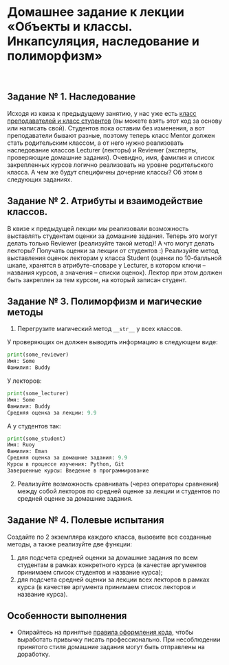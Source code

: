 # Домашнее задание к лекции «Объекты и классы. Инкапсуляция, наследование и полиморфизм»
​

## Задание № 1. Наследование
Исходя из квиза к предыдущему занятию, у нас уже есть [класс преподавателей и класс студентов](https://github.com/netology-code/py-homeworks-basic/blob/new_oop/6.classes/students_and_mentor.py) (вы можете взять этот код за основу или написать свой). Студентов пока оставим без изменения, а вот преподаватели бывают разные, поэтому теперь класс Mentor должен стать родительским классом, а от него нужно реализовать наследование классов Lecturer (лекторы) и Reviewer (эксперты, проверяющие домашние задания). Очевидно, имя, фамилия и список закрепленных курсов логично реализовать на уровне родительского класса. А чем же будут специфичны дочерние классы? Об этом в следующих заданиях.


## Задание № 2. Атрибуты и взаимодействие классов.
В квизе к предыдущей лекции мы реализовали возможность выставлять студентам оценки за домашние задания. Теперь это могут делать только Reviewer (реализуйте такой метод)! А что могут делать лекторы? Получать оценки за лекции от студентов :) Реализуйте метод выставления оценок лекторам у класса Student (оценки по 10-балльной шкале, хранятся в атрибуте-словаре у Lecturer, в котором ключи – названия курсов, а значения – списки оценок). Лектор при этом должен быть закреплен за тем курсом, на который записан студент. 


## Задание № 3. Полиморфизм и магические методы
1. Перегрузите магический метод ```__str__``` у всех классов. 

У проверяющих он должен выводить информацию в следующем виде:
```python
print(some_reviewer)
Имя: Some
Фамилия: Buddy
```

У лекторов:
```python
print(some_lecturer)
Имя: Some
Фамилия: Buddy
Средняя оценка за лекции: 9.9
```

А у студентов так:
```python
print(some_student)
Имя: Ruoy
Фамилия: Eman
Средняя оценка за домашние задания: 9.9
Курсы в процессе изучения: Python, Git
Завершенные курсы: Введение в программирование
```

2. Реализуйте возможность сравнивать (через операторы сравнения) между собой лекторов по средней оценке за лекции и студентов по средней оценке за домашние задания.

## Задание № 4. Полевые испытания
Создайте по 2 экземпляра каждого класса, вызовите все созданные методы, а также реализуйте две функции:
1. для подсчета средней оценки за домашние задания по всем студентам в рамках конкретного курса (в качестве аргументов принимаем список студентов и название курса);
2. для подсчета средней оценки за лекции всех лекторов в рамках курса (в качестве аргумента принимаем список лекторов и название курса).


## Особенности выполнения
- Опирайтесь на принятые [правила оформления кода](https://github.com/netology-code/codestyle/tree/master/python), чтобы выработать привычку писать профессионально. При несоблюдении принятого стиля домашние задания могут быть отправлены на доработку. 